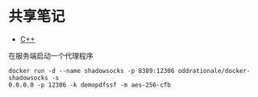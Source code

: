 # 共享笔记

- [C++](C++)


在服务端启动一个代理程序
```
docker run -d --name shadowsocks -p 8389:12306 oddrationale/docker-shadowsocks -s 
0.0.0.0 -p 12306 -k demopdfssf -m aes-256-cfb
```
